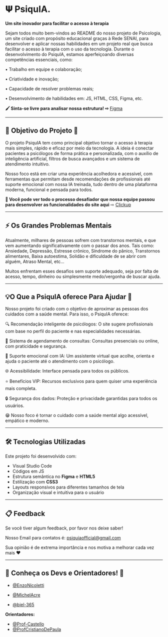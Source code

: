 # 𝚿 PsiquIA.

**Um site inovador para facilitar o acesso à terapia**

Sejam todos muito bem-vindos ao README do nosso projeto de Psicologia, um site criado com propósito educacional graças à Rede SENAI, para desenvolver e aplicar nossas habilidades em um projeto real que busca facilitar o acesso à terapia com o uso da tecnologia. Durante o desenvolvimento do PsiquIA, estamos aperfeiçoando diversas competências essenciais, como:

• Trabalho em equipe e colaboração;

• Criatividade e inovação;

• Capacidade de resolver problemas reais;

• Desenvolvimento de habilidades em: JS, HTML, CSS, Figma, etc.


**🖌️ Sinta-se livre para analisar nossa estrutura! ⇨**
[Figma](https://www.figma.com/design/fVJcHAn1tWn737kLSERudN/Projeto-Psyquia---Prot%C3%B3tipo?node-id=0-1&p=f&t=c1Oa4oVr5u0sGigp-0)

---

## 🎯 Objetivo do Projeto 📌

O projeto PsiquIA tem como principal objetivo tornar o acesso à terapia mais simples, rápido e eficaz por meio da tecnologia. A ideia é conectar pacientes a psicólogos de forma prática e personalizada, com o auxílio de inteligência artificial, filtros de busca avançados e um sistema de atendimento intuitivo.

Nosso foco está em criar uma experiência acolhedora e acessível, com ferramentas que permitam desde recomendações de profissionais até suporte emocional com nossa IA treinada, tudo dentro de uma plataforma moderna, funcional e pensada para todos.

**💪 Você pode ver todo o processo desafiador que nossa equipe passou para desenvolver as funcionalidades do site aqui** ⇨ [Clickup](https://app.clickup.com/9013984720/v/l/6-901309792828-1?pr=90134050405)

---

## ⚡ Os Grandes Problemas Mentais
Atualmente, milhares de pessoas sofrem com transtornos mentais, e que vem aumentando significativamente com o passar dos anos. Tais como: Ansiedade, Depressão, Estresse crônico, Síndrome do pânico, Transtornos alimentares, Baixa autoestima, Solidão e dificuldade de se abrir com alguém, Atraso Mental, etc...

Muitos enfrentam esses desafios sem suporte adequado, seja por falta de acesso, tempo, dinheiro ou simplesmente medo/vergonha de buscar ajuda.

---

## 💡O Que a PsiquIA oferece Para Ajudar 🧠

Nosso projeto foi criado com o objetivo de aproximar as pessoas dos cuidados com a saúde mental. Para isso, o PsiquIA oferece:

🔍 Recomendação inteligente de psicólogos: O site sugere profissionais com base no perfil do paciente e nas especialidades necessárias.

📅 Sistema de agendamento de consultas: Consultas presenciais ou online, com praticidade e segurança.

🤖 Suporte emocional com IA: Um assistente virtual que acolhe, orienta e ajuda o paciente até o atendimento com o psicólogo.

🌐 Acessibilidade: Interface pensada para todos os públicos.

⭐ Benefícios VIP: Recursos exclusivos para quem quiser uma experiência mais completa.

🔒 Segurança dos dados: Proteção e privacidade garantidas para todos os usuários.

😁 Nosso foco é tornar o cuidado com a saúde mental algo acessível, empático e moderno.

---

## 🛠️ Tecnologias Utilizadas
Este projeto foi desenvolvido com:

- Visual Studio Code
- Códigos em JS
- Estrutura semântica no **Figma** e **HTML5**
- Estilização com **CSS3**
- Layouts responsivos para diferentes tamanhos de tela
- Organização visual e intuitiva para o usuário

---

## 📋 Feedback

Se você tiver algum feedback, por favor nos deixe saber!

Nosso Email para contatos é: psiquiaofficial@gmail.com

Sua opinião é de extrema importância e nos motiva a melhorar cada vez mais ❤️

---

## 🚀 Conheça os Devs e Orientadores! 🤝

- [@EnzoNicoletti](https://github.com/EnzoNicoletti)

- [@MichelAcre](https://github.com/MichelAcre)

- [@biel-365](https://github.com/biel-365)

**Orientadores:**

- [@Prof-Castello](https://www.github.com/Prof-Castello)
- [@ProfCristianoDePaula](https://www.github.com/ProfCristianoDePaula)
